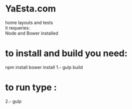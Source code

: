 # YaEsta.com
home layouts and tests<br />
it requeries:<br />
Node and Bower installed<br />
# to install and build  you need:
npm install
bower install
1.- gulp build
# to run type :
2.- gulp
